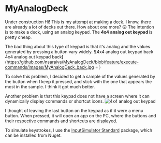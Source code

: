 # MyAnalogDeck
Under construction
Hi! This is my attempt at making a deck. I know, there are already a lot of decks out there.
How about one more? 😜
The intention is to make a deck, using an analog keypad. The **4x4 analog out keypad** is pretty cheap. 

The bad thing about this type of keypad is that it's analog and the values generated by pressing a button vary widely.
![4x4 analog out keypad back 4x4 analog out keypad back](https://github.com/nsaraiva/MyAnalogDeck/blob/feature/execute-commands/images/MyAnalogDeck_back.jpg = )

To solve this problem, I decided to get a sample of the values generated by the button when I keep it pressed, and stick with the one that appears the most in the sample.
I think it got much better.

Another problem is that this keypad does not have a screen where it can dynamically display commands or shortcut icons.
![4x4 analog out keypad](https://github.com/nsaraiva/MyAnalogDeck/blob/feature/execute-commands/images/MyAnalogDeck.jpg)

I thought of leaving the last button on the keypad as if it were a menu button. When pressed, it will open an app on the PC, where the buttons and their respective commands and shortcuts are displayed.

To simulate keystrokes, I use the [InputSimulator Standard](https://github.com/GregsStack/InputSimulatorStandard/) package, which can be installed from Nuget.
